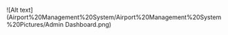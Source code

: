 ![Alt text](Airport%20Management%20System/Airport%20Management%20System%20Pictures/Admin Dashboard.png)
